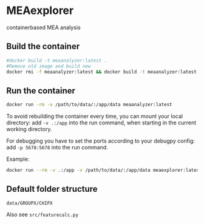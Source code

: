 # MEAexplorer
containerbased MEA analysis

## Build the container
```bash
#docker build -t meaanalyzer:latest .
#Remove old image and build new
docker rmi -f meaanalyzer:latest && docker build -t meaanalyzer:latest .

```
## Run the container
```bash
docker run -rm -v /path/to/data/:/app/data meaanalyzer:latest
```
To avoid rebuilding the container every time, you can mount your local directory: add `-v .:/app` into the run command, when starting in the current working directory.

For debugging you have to set the ports according to your debugpy config: add `-p 5678:5678` into the run command.

Example:
```bash
docker run --rm -v .:/app -v /path/to/data/:/app/data meaexplorer:latest .
```

## Default folder structure
```
data/GROUPX/CHIPX
```
Also see `src/featurecalc.py`